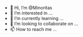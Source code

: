 - 👋 Hi, I’m @Minoritas
- 👀 I’m interested in ...
- 🌱 I’m currently learning ...
- 💞️ I’m looking to collaborate on ...
- 📫 How to reach me ...

<!---
Minoritas/Minoritas is a ✨ special ✨ repository because its `README.md` (this file) appears on your GitHub profile.
You can click the Preview link to take a look at your changes.
--->
